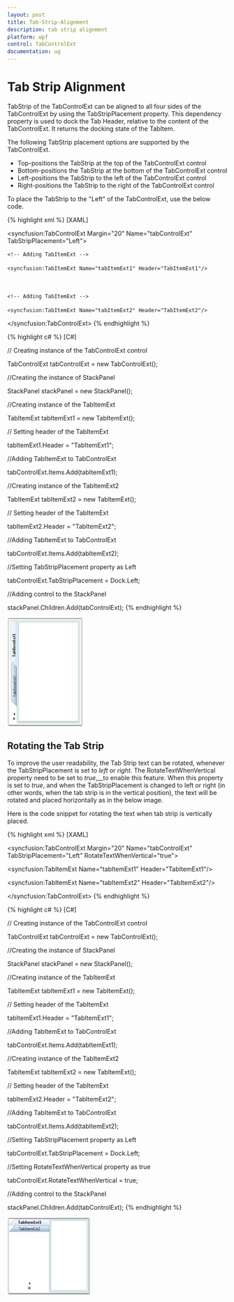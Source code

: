 ```yaml
---
layout: post
title: Tab-Strip-Alignment
description: tab strip alignment
platform: wpf
control: TabControlExt
documentation: ug
---
```


# Tab Strip Alignment

TabStrip of the TabControlExt can be aligned to all four sides of the TabControlExt by using the TabStripPlacement property. This dependency property is used to dock the Tab Header, relative to the content of the TabControlExt. It returns the docking state of the TabItem.

The following TabStrip placement options are supported by the TabControlExt.

* Top-positions the TabStrip at the top of the TabControlExt control
* Bottom-positions the TabStrip at the bottom of the TabControlExt control
* Left-positions the TabStrip to the left of the TabControlExt control
* Right-positions the TabStrip to the right of the TabControlExt control



To place the TabStrip to the "Left" of the TabControlExt, use the below code.


{% highlight xml %}
[XAML]



<!-- Adding TabControlExt with TabStripPlacement is left -->

<syncfusion:TabControlExt Margin="20" Name="tabControlExt" TabStripPlacement="Left">



    <!-- Adding TabItemExt -->

    <syncfusion:TabItemExt Name="tabItemExt1" Header="TabItemExt1"/>



    <!-- Adding TabItemExt -->

    <syncfusion:TabItemExt Name="tabItemExt2" Header="TabItemExt2"/>

</syncfusion:TabControlExt>
{% endhighlight %}

{% highlight c# %}
[C#]



// Creating instance of the TabControlExt control

TabControlExt tabControlExt = new TabControlExt();



//Creating the instance of StackPanel

StackPanel stackPanel = new StackPanel();



//Creating instance of the TabItemExt 

TabItemExt tabItemExt1 = new TabItemExt();



// Setting header of the TabItemExt

tabItemExt1.Header = "TabItemExt1";



//Adding TabItemExt to TabControlExt

tabControlExt.Items.Add(tabItemExt1);



//Creating instance of the TabItemExt2 

TabItemExt tabItemExt2 = new TabItemExt();



// Setting header of the TabItemExt

tabItemExt2.Header = "TabItemExt2";



//Adding TabItemExt to TabControlExt

tabControlExt.Items.Add(tabItemExt2);



//Setting TabStripPlacement property as Left

tabControlExt.TabStripPlacement = Dock.Left;



//Adding control to the StackPanel

stackPanel.Children.Add(tabControlExt); 
{% endhighlight %}


![](Tab-Strip-Alignment_images/Tab-Strip-Alignment_img1.jpeg)





## Rotating the Tab Strip

To improve the user readability, the Tab Strip text can be rotated, whenever the TabStripPlacement is set to _left_ or _right_. The RotateTextWhenVertical property need to be set to _true_,__to enable this feature. When this property is set to _true_, and when the TabStripPlacement is changed to left or right (in other words, when the tab strip is in the vertical position), the text will be rotated and placed horizontally as in the below image.

Here is the code snippet for rotating the text when tab strip is vertically placed.


{% highlight xml %}
[XAML]



<!-- Adding TabControlExt with TabStripPlacement is left and RotateTextWhenVertical is true  -->

<syncfusion:TabControlExt Margin="20" Name="tabControlExt" TabStripPlacement="Left" RotateTextWhenVertical="true">



  <!-- Adding TabItemExt -->

  <syncfusion:TabItemExt Name="tabItemExt1" Header="TabItemExt1"/>



  <!-- Adding TabItemExt -->

  <syncfusion:TabItemExt Name="tabItemExt2" Header="TabItemExt2"/>

</syncfusion:TabControlExt>
{% endhighlight %}

{% highlight c# %}
[C#]



// Creating instance of the TabControlExt control

TabControlExt tabControlExt = new TabControlExt();



//Creating the instance of StackPanel

StackPanel stackPanel = new StackPanel();



//Creating instance of the TabItemExt

TabItemExt tabItemExt1 = new TabItemExt();



// Setting header of the TabItemExt

tabItemExt1.Header = "TabItemExt1";



//Adding TabItemExt to TabControlExt

tabControlExt.Items.Add(tabItemExt1);



//Creating instance of the TabItemExt2

TabItemExt tabItemExt2 = new TabItemExt();



// Setting header of the TabItemExt

tabItemExt2.Header = "TabItemExt2";



//Adding TabItemExt to TabControlExt

tabControlExt.Items.Add(tabItemExt2);



//Setting TabStripPlacement property as Left

tabControlExt.TabStripPlacement = Dock.Left;



//Setting RotateTextWhenVertical property as true

tabControlExt.RotateTextWhenVertical = true;



//Adding control to the StackPanel

stackPanel.Children.Add(tabControlExt); 
{% endhighlight %}


![](Tab-Strip-Alignment_images/Tab-Strip-Alignment_img2.jpeg)





